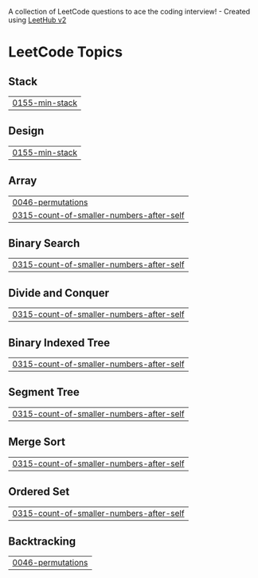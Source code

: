 A collection of LeetCode questions to ace the coding interview! - Created using [LeetHub v2](https://github.com/arunbhardwaj/LeetHub-2.0)
<!---LeetCode Topics Start-->
# LeetCode Topics
## Stack
|  |
| ------- |
| [0155-min-stack](https://github.com/ibad-ur-rehman-9/LeetCodes/tree/master/0155-min-stack) |
## Design
|  |
| ------- |
| [0155-min-stack](https://github.com/ibad-ur-rehman-9/LeetCodes/tree/master/0155-min-stack) |
## Array
|  |
| ------- |
| [0046-permutations](https://github.com/ibad-ur-rehman-9/LeetCodes/tree/master/0046-permutations) |
| [0315-count-of-smaller-numbers-after-self](https://github.com/ibad-ur-rehman-9/LeetCodes/tree/master/0315-count-of-smaller-numbers-after-self) |
## Binary Search
|  |
| ------- |
| [0315-count-of-smaller-numbers-after-self](https://github.com/ibad-ur-rehman-9/LeetCodes/tree/master/0315-count-of-smaller-numbers-after-self) |
## Divide and Conquer
|  |
| ------- |
| [0315-count-of-smaller-numbers-after-self](https://github.com/ibad-ur-rehman-9/LeetCodes/tree/master/0315-count-of-smaller-numbers-after-self) |
## Binary Indexed Tree
|  |
| ------- |
| [0315-count-of-smaller-numbers-after-self](https://github.com/ibad-ur-rehman-9/LeetCodes/tree/master/0315-count-of-smaller-numbers-after-self) |
## Segment Tree
|  |
| ------- |
| [0315-count-of-smaller-numbers-after-self](https://github.com/ibad-ur-rehman-9/LeetCodes/tree/master/0315-count-of-smaller-numbers-after-self) |
## Merge Sort
|  |
| ------- |
| [0315-count-of-smaller-numbers-after-self](https://github.com/ibad-ur-rehman-9/LeetCodes/tree/master/0315-count-of-smaller-numbers-after-self) |
## Ordered Set
|  |
| ------- |
| [0315-count-of-smaller-numbers-after-self](https://github.com/ibad-ur-rehman-9/LeetCodes/tree/master/0315-count-of-smaller-numbers-after-self) |
## Backtracking
|  |
| ------- |
| [0046-permutations](https://github.com/ibad-ur-rehman-9/LeetCodes/tree/master/0046-permutations) |
<!---LeetCode Topics End-->